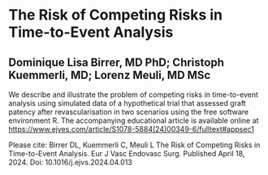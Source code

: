 # The Risk of Competing Risks in Time-to-Event Analysis
## Dominique Lisa Birrer, MD PhD; Christoph Kuemmerli, MD; Lorenz Meuli, MD MSc

We describe and illustrate the problem of competing risks in time-to-event analysis using simulated data of a hypothetical trial that assessed graft patency after revascularisation in two scenarios using the free software environment R.
The accompanying educational article is available online at https://www.ejves.com/article/S1078-5884(24)00349-6/fulltext#appsec1

Please cite:
Birrer DL, Kuemmerli C, Meuli L
The Risk of Competing Risks in Time-to-Event Analysis.
Eur J Vasc Endovasc Surg. Published April 18, 2024. Doi: 10.1016/j.ejvs.2024.04.013
